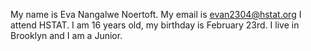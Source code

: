 My name is Eva Nangalwe Noertoft. 
My email is evan2304@hstat.org
I attend HSTAT.
I am 16 years old, my birthday is February 23rd. I live in Brooklyn and I am a Junior. 
